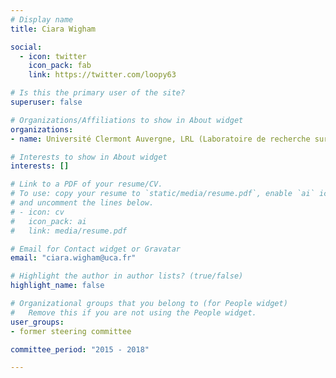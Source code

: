 ```yaml
---
# Display name
title: Ciara Wigham

social:
  - icon: twitter
    icon_pack: fab
    link: https://twitter.com/loopy63

# Is this the primary user of the site?
superuser: false

# Organizations/Affiliations to show in About widget
organizations:
- name: Université Clermont Auvergne, LRL (Laboratoire de recherche sur le langage)

# Interests to show in About widget
interests: []

# Link to a PDF of your resume/CV.
# To use: copy your resume to `static/media/resume.pdf`, enable `ai` icons in `params.toml`, 
# and uncomment the lines below.
# - icon: cv
#   icon_pack: ai
#   link: media/resume.pdf

# Email for Contact widget or Gravatar
email: "ciara.wigham@uca.fr"

# Highlight the author in author lists? (true/false)
highlight_name: false

# Organizational groups that you belong to (for People widget)
#   Remove this if you are not using the People widget.
user_groups:
- former steering committee

committee_period: "2015 - 2018"

---
```

